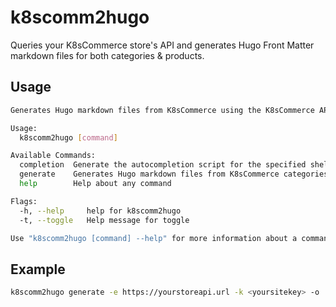 # k8scomm2hugo

Queries your K8sCommerce store's API and generates Hugo Front Matter markdown files for both categories & products.

## Usage

```bash
Generates Hugo markdown files from K8sCommerce using the K8sCommerce API for category & product generation.

Usage:
  k8scomm2hugo [command]

Available Commands:
  completion  Generate the autocompletion script for the specified shell
  generate    Generates Hugo markdown files from K8sCommerce categories & products
  help        Help about any command

Flags:
  -h, --help     help for k8scomm2hugo
  -t, --toggle   Help message for toggle

Use "k8scomm2hugo [command] --help" for more information about a command.
```

## Example

```bash
k8scomm2hugo generate -e https://yourstoreapi.url -k <yoursitekey> -o ./content -p products -c categories
```
